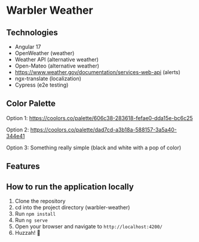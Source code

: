 # Warbler Weather

## Technologies

- Angular 17
- OpenWeather (weather)
- Weather API (alternative weather)
- Open-Mateo (alternative weather)
- https://www.weather.gov/documentation/services-web-api (alerts)
- ngx-translate (localization)
- Cypress (e2e testing)

## Color Palette

Option 1: https://coolors.co/palette/606c38-283618-fefae0-dda15e-bc6c25

Option 2: https://coolors.co/palette/dad7cd-a3b18a-588157-3a5a40-344e41

Option 3: Something really simple (black and white with a pop of color)

## Features

## How to run the application locally

1. Clone the repository
2. cd into the project directory (warbler-weather)
3. Run `npm install`
4. Run `ng serve`
5. Open your browser and navigate to `http://localhost:4200/`
6. Huzzah! 🎉
